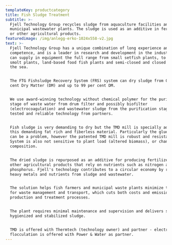 ```yaml
---
templateKey: productcategory
title: Fish Sludge Treatment
subtitle: >-
  Fjell Technology Group recycles sludge from aquaculture facilities and
  municipal wastewater plants. The sludge is used as an additive in fertiliser
  or other agricultural products. 
featuredimage: /img/anlegg-erko-1024x558-v2.jpg
text: >-
  Fjell Technology Group has a unique combination of long experience and high
  competence, and is a leader in research and development in the industry. We
  can supply in equipment the full range from small setfish plants, to post
  smolt plants, land-based food fish plants and semi-closed and closed plants in
  the sea.


  The FTG Fishsludge Recovery System (FRS) system can dry sludge from 0.1 per
  cent Dry Matter (DM) and up to 99 per cent DM. 


  We use award-winning technology without chemical polymer for the purification
  stage of waste water from drum filter and possibly biofilter
  (electrocoagulation) and wastewater sludge from the purification stage with
  tested and reliable technology from partners.


  Fish sludge is very demanding to dry but the TMD mill is specially adapted to
  this demanding fat rich and fiberless material. Particularly the glue phase
  can be a problem, however the patented TMD mill is robust and resistant.
  System is also not sensitive to plant load (altered biomass), or changes in
  composition.


  The dried sludge is repurposed as an additive for producing fertilizer, or in
  other agricultural products that rely on nutrients such as nitrogen and
  phosphorus. Fjell's technology contributes to a circular economy by recycling
  heavy metals and nutrients from sludge and wastewater.


  The solution helps fish farmers and municipal waste plants minimize the need
  for waste management and transport, which cuts both costs and emissions from
  production and treatment processes.


  The plant requires minimal maintenance and supervision and delivers stable
  hygienized and stabilized sludge.


  TMD is offered with Thermtech (technology owner) and partner - electro
  flocculation is offered with Power & Water as partner.
---
```


